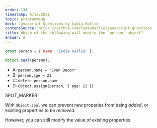 ```yaml
---
order: 134
timestamp: 6/12/2021
topic: programming
deck: Javascript Questions by Lydia Hallie
contentSource: https://github.com/lydiahallie/javascript-questions
title: Which of the following will modify the `person` object?
answer: A
---
```


  

```javascript
const person = { name: 'Lydia Hallie' };

Object.seal(person);
```

- A: `person.name = "Evan Bacon"`
- B: `person.age = 21`
- C: `delete person.name`
- D: `Object.assign(person, { age: 21 })`




SPLIT_MARKER

With `Object.seal` we can prevent new properies from being _added_, or existing properties to be _removed_.

However, you can still modify the value of existing properties.



